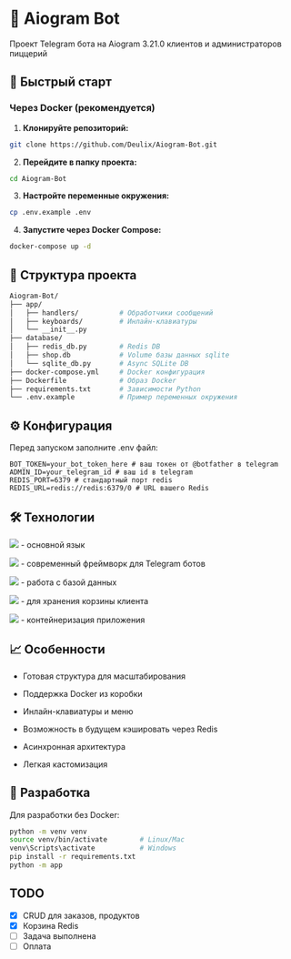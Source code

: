 # 🤖 Aiogram Bot
Проект Telegram бота на Aiogram 3.21.0 клиентов и администраторов пиццерий

## 🚀 Быстрый старт

### Через Docker (рекомендуется)

1. **Клонируйте репозиторий:**
```bash
git clone https://github.com/Deulix/Aiogram-Bot.git
```

2. **Перейдите в папку проекта:**
```bash
cd Aiogram-Bot
```

3. **Настройте переменные окружения:**
```bash
cp .env.example .env
```

4. **Запустите через Docker Compose:**
```bash
docker-compose up -d
```

## 📁 Структура проекта
```bash
Aiogram-Bot/
├── app/
│   ├── handlers/          # Обработчики сообщений
│   ├── keyboards/         # Инлайн-клавиатуры   
│   └── __init__.py
├── database/
│   ├── redis_db.py        # Redis DB
│   ├── shop.db            # Volume базы данных sqlite  
│   └── sqlite_db.py       # Async SQLite DB
├── docker-compose.yml     # Docker конфигурация
├── Dockerfile             # Образ Docker
├── requirements.txt       # Зависимости Python
└── .env.example           # Пример переменных окружения
```

## ⚙️ Конфигурация
Перед запуском заполните .env файл:
```
BOT_TOKEN=your_bot_token_here # ваш токен от @botfather в telegram
ADMIN_ID=your_telegram_id # ваш id в telegram
REDIS_PORT=6379 # стандартный порт redis
REDIS_URL=redis://redis:6379/0 # URL вашего Redis
```

## 🛠️ Технологии
![](https://img.shields.io/badge/aiogram_3.13.5-blue?logo=python&logoColor=yellow) - основной язык

![](https://img.shields.io/badge/aiogram_3.21.0-blue?logo=telegram&logoColor=white) - современный фреймворк для Telegram ботов

![](https://img.shields.io/badge/SQLAlchemy_2.0.43-orange) - работа с базой данных

![](https://img.shields.io/badge/Redis_7-red) - для хранения корзины клиента

![](https://img.shields.io/badge/Docker-blue) - контейнеризация приложения

## 📈 Особенности
- Готовая структура для масштабирования

- Поддержка Docker из коробки

- Инлайн-клавиатуры и меню

- Возможность в будущем кэшировать через Redis

- Асинхронная архитектура

- Легкая кастомизация

## 🐛 Разработка
Для разработки без Docker:
```bash
python -m venv venv
source venv/bin/activate        # Linux/Mac
venv\Scripts\activate           # Windows
pip install -r requirements.txt
python -m app
```

## TODO
- [x] CRUD для заказов, продуктов
- [x] Корзина Redis
- [ ] Задача выполнена
- [ ] Оплата

